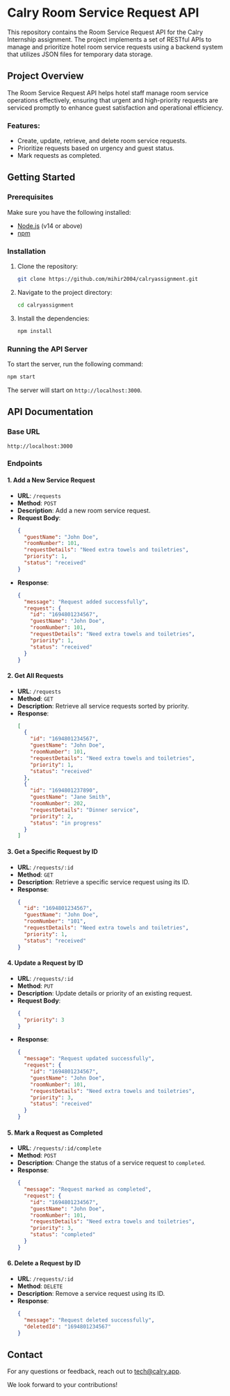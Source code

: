 # Calry Room Service Request API

This repository contains the Room Service Request API for the Calry Internship assignment. The project implements a set of RESTful APIs to manage and prioritize hotel room service requests using a backend system that utilizes JSON files for temporary data storage.

## Project Overview

The Room Service Request API helps hotel staff manage room service operations effectively, ensuring that urgent and high-priority requests are serviced promptly to enhance guest satisfaction and operational efficiency.

### Features:

- Create, update, retrieve, and delete room service requests.
- Prioritize requests based on urgency and guest status.
- Mark requests as completed.

## Getting Started

### Prerequisites

Make sure you have the following installed:

- [Node.js](https://nodejs.org/) (v14 or above)
- [npm](https://www.npmjs.com/)

### Installation

1. Clone the repository:
   ```bash
   git clone https://github.com/mihir2004/calryassignment.git
   ```
2. Navigate to the project directory:
   ```bash
   cd calryassignment
   ```
3. Install the dependencies:
   ```bash
   npm install
   ```

### Running the API Server

To start the server, run the following command:

```bash
npm start
```

The server will start on `http://localhost:3000`.

## API Documentation

### Base URL

`http://localhost:3000`

### Endpoints

#### 1. Add a New Service Request

- **URL**: `/requests`
- **Method**: `POST`
- **Description**: Add a new room service request.
- **Request Body**:
  ```json
  {
    "guestName": "John Doe",
    "roomNumber": 101,
    "requestDetails": "Need extra towels and toiletries",
    "priority": 1,
    "status": "received"
  }
  ```
- **Response**:
  ```json
  {
    "message": "Request added successfully",
    "request": {
      "id": "1694801234567",
      "guestName": "John Doe",
      "roomNumber": 101,
      "requestDetails": "Need extra towels and toiletries",
      "priority": 1,
      "status": "received"
    }
  }
  ```

#### 2. Get All Requests

- **URL**: `/requests`
- **Method**: `GET`
- **Description**: Retrieve all service requests sorted by priority.
- **Response**:
  ```json
  [
    {
      "id": "1694801234567",
      "guestName": "John Doe",
      "roomNumber": 101,
      "requestDetails": "Need extra towels and toiletries",
      "priority": 1,
      "status": "received"
    },
    {
      "id": "1694801237890",
      "guestName": "Jane Smith",
      "roomNumber": 202,
      "requestDetails": "Dinner service",
      "priority": 2,
      "status": "in progress"
    }
  ]
  ```

#### 3. Get a Specific Request by ID

- **URL**: `/requests/:id`
- **Method**: `GET`
- **Description**: Retrieve a specific service request using its ID.
- **Response**:
  ```json
  {
    "id": "1694801234567",
    "guestName": "John Doe",
    "roomNumber": "101",
    "requestDetails": "Need extra towels and toiletries",
    "priority": 1,
    "status": "received"
  }
  ```

#### 4. Update a Request by ID

- **URL**: `/requests/:id`
- **Method**: `PUT`
- **Description**: Update details or priority of an existing request.
- **Request Body**:
  ```json
  {
    "priority": 3
  }
  ```
- **Response**:
  ```json
  {
    "message": "Request updated successfully",
    "request": {
      "id": "1694801234567",
      "guestName": "John Doe",
      "roomNumber": 101,
      "requestDetails": "Need extra towels and toiletries",
      "priority": 3,
      "status": "received"
    }
  }
  ```

#### 5. Mark a Request as Completed

- **URL**: `/requests/:id/complete`
- **Method**: `POST`
- **Description**: Change the status of a service request to `completed`.
- **Response**:
  ```json
  {
    "message": "Request marked as completed",
    "request": {
      "id": "1694801234567",
      "guestName": "John Doe",
      "roomNumber": 101,
      "requestDetails": "Need extra towels and toiletries",
      "priority": 3,
      "status": "completed"
    }
  }
  ```

#### 6. Delete a Request by ID

- **URL**: `/requests/:id`
- **Method**: `DELETE`
- **Description**: Remove a service request using its ID.
- **Response**:
  ```json
  {
    "message": "Request deleted successfully",
    "deletedId": "1694801234567"
  }
  ```

## Contact

For any questions or feedback, reach out to [tech@calry.app](mailto:tech@calry.app).

We look forward to your contributions!
